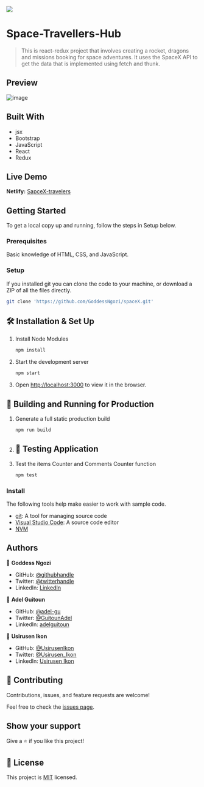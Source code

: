 ![](https://img.shields.io/badge/Microverse-blueviolet)

# Space-Travellers-Hub

> This is react-redux project that involves creating a rocket, dragons and missions booking for space adventures. It uses the SpaceX API to get the data that is implemented using fetch and thunk.

## Preview
![image](https://user-images.githubusercontent.com/68030297/202867250-b33728e2-5e8d-4d12-b80b-1cf13ee42298.png)

## Built With
- jsx
- Bootstrap
- JavaScript
- React
- Redux

## Live Demo

**Netlify:** [SapceX-travelers](https://sapcextravelers.netlify.app/)

## Getting Started
To get a local copy up and running, follow the steps in Setup below.

### Prerequisites
Basic knowledge of HTML, CSS, and JavaScript.

### Setup
If you installed git you can clone the code to your machine, or download a ZIP of all the files directly.

```bash
git clone 'https://github.com/GoddessNgozi/spaceX.git'
```
## 🛠 Installation & Set Up

1. Install Node Modules

   ```sh
   npm install
   ```

2. Start the development server

   ```sh
   npm start
   ```

3. Open [http://localhost:3000](http://localhost:3000) to view it in the browser.

## 🚀 Building and Running for Production

1. Generate a full static production build

   ```sh
   npm run build
   ```
4. ## 🚀 Testing Application

1. Test the items Counter and Comments Counter function

   ```sh
   npm test
### Install

The following tools help make easier to work with sample code.

- [git](https://git-scm.com/downloads): A tool for managing source code
- [Visual Studio Code](https://code.visualstudio.com/): A source code editor
- [NVM](https://github.com/nvm-sh/nvm)

## Authors

   👤 **Goddess Ngozi**

   - GitHub: [@githubhandle](https://github.com/GoddessNgozi)
   - Twitter: [@twitterhandle](https://twitter.com/GoddessNgozi)
   - LinkedIn: [LinkedIn](https://www.linkedin.com/in/NgoziNwocha/)

   👤 **Adel Guitoun**

   - GitHub: [@adel-gu](https://github.com/adel-gu)
   - Twitter: [@GuitounAdel](https://twitter.com/@GuitounAdel)
   - LinkedIn: [adelguitoun](https://linkedin.com/in/adelguitoun)

   👤 **Usirusen Ikon**
   - GitHub: [@UsirusenIkon](https://github.com/UsirusenIkon)
   - Twitter: [@Usirusen_Ikon](https://twitter.com/Usirusen_Ikon)
   - LinkedIn: [Usirusen Ikon](https://www.linkedin.com/in/usirusen-ikon-775855174/)

## 🤝 Contributing

Contributions, issues, and feature requests are welcome!

Feel free to check the [issues page](https://github.com/GoddessNgozi/spaceX/issues).

## Show your support

Give a ⭐️ if you like this project!


## 📝 License

This project is [MIT](./MIT.md) licensed.
